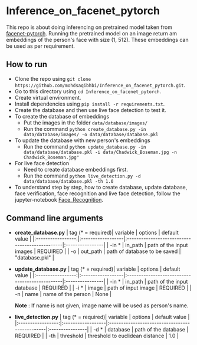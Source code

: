 # Inference_on_facenet_pytorch
This repo is about doing inferencing on pretrained model taken from [facenet-pytorch](https://github.com/timesler/facenet-pytorch).
Running the pretrained model on an image return am embeddings of the person's face with size (1, 512). These embeddings can be used as per requirement.

## How to run
- Clone the repo using `git clone https://github.com/mohdsaqibhbi/Inference_on_facenet_pytorch.git`.
- Go to this directory using `cd Inference_on_facenet_pytorch`.
- Create virtual environment.
- Install dependencies using `pip install -r requirements.txt`.
- Create the database and then use live face detection to test it.
- To create the database of embeddings
    - Put the images in the folder `data/database/images/`
    - Run the command `python create_database.py -in data/database/images/ -o data/database/database.pkl`
- To update the database with new person's embeddings
    - Run the command `python update_database.py -in data/database/database.pkl -i data/Chadwick_Boseman.jpg -n Chadwick_Boseman.jpg"`
- For live face detection
    - Need to create database embeddings first.
    - Run the command `python live_detection.py -d data/database/database.pkl -th 1.0`
- To understand step by step, how to create database, update database, face verification, face recognition and live face detection, follow the jupyter-notebook [Face_Recognition](Face_Recognition.ipynb).

## Command line arguments
- **create_database.py**
    | tag (* = required)| variable          | options                                        | default value   |
    |:-----------------:|:------------------|:-----------------------------------------------|:----------------|
    | -in *             | in_path           | path of the input images                       | REQUIRED        |
    | -o                | out_path          | path of database to be saved                   | "database.pkl"  |
    
- **update_database.py**
    | tag (* = required)| variable          | options                                        | default value   |
    |:-----------------:|:------------------|:-----------------------------------------------|:----------------|
    | -in *             | in_path           | path of the input database                     | REQUIRED        |
    | -i *              | image             | path of input image                            | REQUIRED        |
    | -n                | name              | name of the person                             | None            |
    
    **Note** : If name is not given, image name will be used as person's name.
    
- **live_detection.py**
    | tag (* = required)| variable          | options                                        | default value   |
    |:-----------------:|:------------------|:-----------------------------------------------|:----------------|
    | -d *              | database          | path of the database                           | REQUIRED        |
    | -th               | threshold         | threshold to euclidean distance                | 1.0             |
